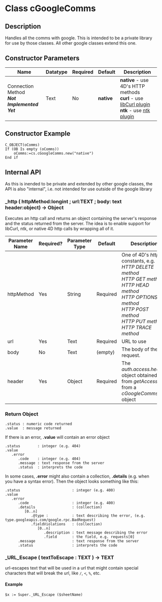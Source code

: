 # Class cGoogleComms



## Description

Handles all the comms with google.  This is intended to be a private library for use by those classes.  All other google classes extend this one.



## Constructor Parameters

|Name|Datatype|Required|Default|Description|
|--|--|--|--|--|
| Connection Method<br/>***Not Implemented Yet*** | Text | No | **native** | **native** - use 4D's HTTP methods<br/>**curl** - use [libCurl plugin](https://github.com/miyako/4d-plugin-curl-v2)<br/>**ntk** - use [ntk plugin](https://www.pluggers.nl/product/ntk-plugin/) |



## Constructor Example

```4d
C_OBJECT(oComms)
If (OB Is empty (oComms))
	oComms:=cs.cGoogleComms.new("native")
End if
```


## Internal API
As this is inended to be private and extended by other google classes, the API is also "internal", i.e. not intended for use outside of the google library

### \_http ( httpMethod:longint ; url:TEXT ; body: text header:object) -> Object
Executes an http call and returns an object containing the server's response and the status returned from the server.  The idea is to enable support for libCurl, ntk, or native 4D http calls by wrapping all of it.

|Parameter Name|Required?|Parameter Type|Default|Description|
|--|--|--|--|--|
|httpMethod|Yes|String|Required|One of 4D's *http* constants, e.g.<br>*HTTP DELETE method*<br>*HTTP GET method*<br>*HTTP HEAD method*<br>*HTTP OPTIONS method*<br>*HTTP POST method*<br>*HTTP PUT method*<br>*HTTP TRACE method*|
|url|Yes|Text|Required|URL to use|
|body|No|Text|(empty)|The body of the request.|
|header|Yes|Object|Required|The *auth.access.header* object obtained from *getAccess()* from a *cGoogleComms* object|



### Return Object

```
.status : numeric code returned
.value  : message returned
```

If there is an error, **.value** will contain an error object

```
.status        : integer (e.g. 404)
.value
   .error
      .code    : integer (e.g. 404)
      .message : text response from the server
      .status  : interprets the code
```

In some cases, **.error** might also contain a collection, **.details** (e.g. when you have a syntax error).  Then the object looks something like this:

```
.status                        : integer (e.g. 400)
.value
   .error
      .code                    : integer (e.g. 400)
      .details                 : (collection)
         [0..n]
            .@type :           : text describing the error, (e.g. type.googleapis.com/google.rpc.BadRequest)
            .fieldViolations   : (collection)
               [0..n]
                  .description : text message describing the error
                  .field       : the field, e.g. requests[0]
      .message                 : text response from the server
      .status                  : interprets the code
```



### \_URL_Escape ( textToEscape : TEXT ) -> TEXT

url-escapes text that will be used in a url that might contain special characters that will break the url, like `/`, `<`, `%`, etc.



#### Example

```4d
$x := Super._URL_Escape ($sheetName)
```

